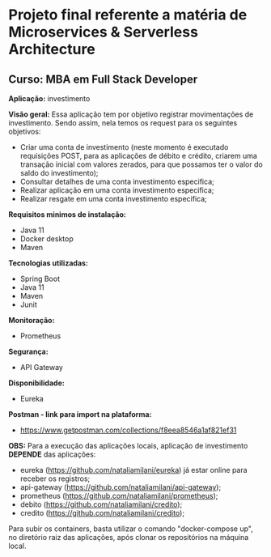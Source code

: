 # Projeto final referente a matéria de Microservices & Serverless Architecture
## Curso: MBA em Full Stack Developer

**Aplicação:** investimento

**Visão geral:** Essa aplicação tem por objetivo registrar movimentações de investimento.
Sendo assim, nela temos os request para os seguintes objetivos:
- Criar uma conta de investimento (neste momento é executado requisições POST, para as aplicações de débito e crédito, criarem uma transação inicial com valores zerados, para que possamos ter o valor do saldo do investimento);
- Consultar detalhes de uma conta investimento especifica;
- Realizar aplicação em uma conta investimento especifica;
- Realizar resgate em uma conta investimento especifica;

**Requisitos minimos de instalação:**
- Java 11
- Docker desktop
- Maven

**Tecnologias utilizadas:**
- Spring Boot
- Java 11
- Maven
- Junit

**Monitoração:**
- Prometheus

**Segurança:**
- API Gateway

**Disponibilidade:**
- Eureka

**Postman - link para import na plataforma:**
- https://www.getpostman.com/collections/f8eea8546a1af821ef31

**OBS:** Para a execução das aplicações locais, aplicação de investimento **DEPENDE** das aplicações:
- eureka (https://github.com/nataliamilani/eureka) já estar online para receber os registros;
- api-gateway (https://github.com/nataliamilani/api-gateway);
- prometheus (https://github.com/nataliamilani/prometheus);
- debito (https://github.com/nataliamilani/credito);
- credito (https://github.com/nataliamilani/credito);

Para subir os containers, basta utilizar o comando "docker-compose up", no diretório raiz das aplicações, após clonar os repositórios na máquina local.
